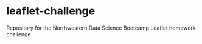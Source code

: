# leaflet-challenge
Repository for the Northwestern Data Science Bootcamp Leaflet homework challenge
